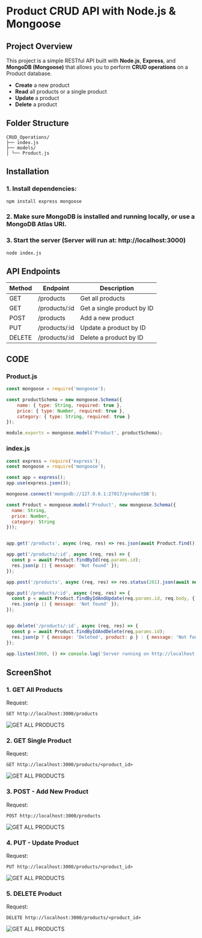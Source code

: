 # Product CRUD API with Node.js & Mongoose

## Project Overview
This project is a simple RESTful API built with **Node.js**, **Express**, and **MongoDB (Mongoose)** that allows you to perform **CRUD operations** on a Product database.

- **Create** a new product  
- **Read** all products or a single product  
- **Update** a product  
- **Delete** a product  


## Folder Structure
```
CRUD_Operations/
├── index.js
├── models/
│ └── Product.js
```

## Installation

### 1. Install dependencies:
``` cmd
npm install express mongoose
```

### 2. Make sure MongoDB is installed and running locally, or use a MongoDB Atlas URI.
### 3. Start the server (Server will run at: http://localhost:3000)
```
node index.js
```

## API Endpoints

| Method | Endpoint         | Description               |
|--------|-----------------|----------------------------|
| GET    | /products       | Get all products           |
| GET    | /products/:id   | Get a single product by ID |
| POST   | /products       | Add a new product          |
| PUT    | /products/:id   | Update a product by ID     |
| DELETE | /products/:id   | Delete a product by ID     |

## CODE
### Product.js
``` Product.js
const mongoose = require('mongoose');

const productSchema = new mongoose.Schema({
    name: { type: String, required: true },
    price: { type: Number, required: true },
    category: { type: String, required: true }
});

module.exports = mongoose.model('Product', productSchema);

```
### index.js
``` index.js
const express = require('express');
const mongoose = require('mongoose');

const app = express();
app.use(express.json());

mongoose.connect('mongodb://127.0.0.1:27017/productDB');

const Product = mongoose.model('Product', new mongoose.Schema({
  name: String,
  price: Number,
  category: String
}));


app.get('/products', async (req, res) => res.json(await Product.find()));

app.get('/products/:id', async (req, res) => {
  const p = await Product.findById(req.params.id);
  res.json(p || { message: 'Not found' });
});

app.post('/products', async (req, res) => res.status(201).json(await new Product(req.body).save()));

app.put('/products/:id', async (req, res) => {
  const p = await Product.findByIdAndUpdate(req.params.id, req.body, { new: true });
  res.json(p || { message: 'Not found' });
});


app.delete('/products/:id', async (req, res) => {
  const p = await Product.findByIdAndDelete(req.params.id);
  res.json(p ? { message: 'Deleted', product: p } : { message: 'Not found' });
});

app.listen(3000, () => console.log('Server running on http://localhost:3000'));
```

## ScreenShot
### 1. GET All Products
Request:
```
GET http://localhost:3000/products
```
![GET ALL PRODUCTS](res1.png)

### 2. GET Single Product
Request:
```
GET http://localhost:3000/products/<product_id>
```
![GET ALL PRODUCTS](res2.png)

### 3. POST - Add New Product
Request:
```
POST http://localhost:3000/products
```
![GET ALL PRODUCTS](res3.png)

### 4. PUT - Update Product
Request:
```
PUT http://localhost:3000/products/<product_id>
```
![GET ALL PRODUCTS](res4.png)

### 5. DELETE Product
Request:
```
DELETE http://localhost:3000/products/<product_id>
```
![GET ALL PRODUCTS](res5.png)
